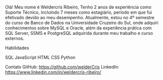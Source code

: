 
Olá! Meu nome é Weldercris Ribeiro, Tenho 2 anos de experiência como Suporte Técnico, incluindo 7 meses como estagiário, período em que fui efetivado devido ao meu desempenho. Atualmente, estou no 4º semestre do curso de Banco de Dados na Universidade Cruzeiro do Sul, onde adquiri conhecimentos sobre MySQL e Oracle, além da experiência prática com SQL Server, SSMS e PostgreSQL adquirida durante meu trabalho e curso externos.

Habilidades

SQL
JavaScript
HTML
CSS
Python

Contato
GitHub: https://github.com/welderCris
LinkedIn: https://www.linkedin.com/in/weldercris-ribeiro/

